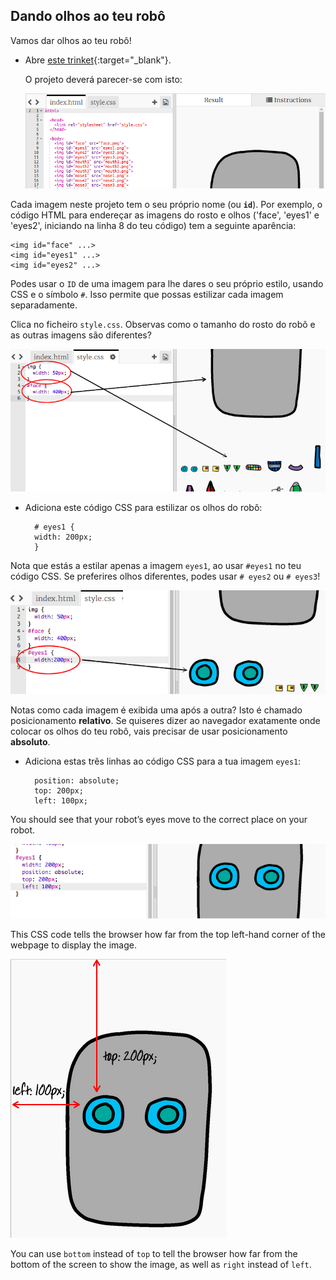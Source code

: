 ## Dando olhos ao teu robô

Vamos dar olhos ao teu robô!

+ Abre [este trinket](http://jumpto.cc/web-robot){:target="_blank"}.
    
    O projeto deverá parecer-se com isto:
    
    ![screenshot](images/robot-starter.png)

Cada imagem neste projeto tem o seu próprio nome (ou **`id`**). Por exemplo, o código HTML para endereçar as imagens do rosto e olhos ('face', 'eyes1' e 'eyes2', iniciando na linha 8 do teu código) tem a seguinte aparência:

    <img id="face" ...>
    <img id="eyes1" ...>
    <img id="eyes2" ...>
    

Podes usar o `ID` de uma imagem para lhe dares o seu próprio estilo, usando CSS e o símbolo ` # `. Isso permite que possas estilizar cada imagem separadamente.

Clica no ficheiro ` style.css `. Observas como o tamanho do rosto do robô e as outras imagens são diferentes?

![screenshot](images/robot-id.png)

+ Adiciona este código CSS para estilizar os olhos do robô:
    
        # eyes1 {
        width: 200px;
        }
        

Nota que estás a estilar apenas a imagem `eyes1`, ao usar `#eyes1` no teu código CSS. Se preferires olhos diferentes, podes usar ` # eyes2 ` ou ` # eyes3 `!

![screenshot](images/robot-eyes-width.png)

Notas como cada imagem é exibida uma após a outra? Isto é chamado posicionamento **relativo**. Se quiseres dizer ao navegador exatamente onde colocar os olhos do teu robô, vais precisar de usar posicionamento **absoluto**.

+ Adiciona estas três linhas ao código CSS para a tua imagem `eyes1`:
    
        position: absolute;
        top: 200px;
        left: 100px;
        

You should see that your robot’s eyes move to the correct place on your robot.

![screenshot](images/robot-eyes-position.png)

This CSS code tells the browser how far from the top left-hand corner of the webpage to display the image.

![screenshot](images/robot-eyes-position2.png)

You can use `bottom` instead of `top` to tell the browser how far from the bottom of the screen to show the image, as well as `right` instead of `left`.